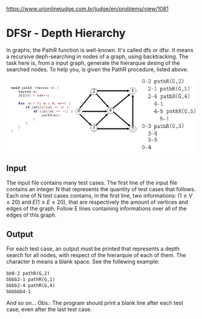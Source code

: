 https://www.urionlinejudge.com.br/judge/en/problems/view/1081

# DFSr - Depth Hierarchy

In graphs, the PathR function is well-known. It's called dfs or dfsr. It means
a recursive deph-searching in nodes of a graph, using backtracking. The task
here is, from a input graph, generate the hierarquie desing of the searched
nodes. To help you, is given the PathR procedure, listed above.

![](imgs/UOJ_1081.jpg)

## Input

The input file contains many test cases. The first line of the input file
contains an integer N  that represents the quantity of test cases that follows.
Each one of N test cases contains, in the first line, two informations:
$(1 \leq V \leq 20)$ and $E (1 \leq E \leq 20)$, that are respectively the amount of vertices and edges of the graph. Follow E lines containing informations over
all of the edges of this graph.

## Output

For each test case, an output must be printed that represents a depth search
for all nodes, with respect of the hierarquie of each of them. The character b
means a blank space. See the follewing example:

```
bb0-2 pathR(G,2)
bbbb2-1 pathR(G,1)
bbbb2-4 pathR(G,4)
bbbbbb4-1
```

And so on...
Obs.: The program should print a blank line after each test case, even after
the last test case.
